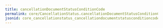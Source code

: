 ```yaml
---
title: cancellationDocumentStatusConditionCode
permalink: core/CancellationStatus.cancellationDocumentStatusConditionCode.html
jsonid: core_cancellationstatus_cancellationdocumentstatusconditioncode
---
```

